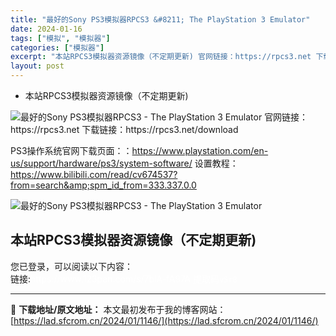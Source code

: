 ```yaml
---
title: "最好的Sony PS3模拟器RPCS3 &#8211; The PlayStation 3 Emulator"
date: 2024-01-16
tags: ["模拟", "模拟器"]
categories: ["模拟器"]
excerpt: "本站RPCS3模拟器资源镜像（不定期更新) 官网链接：https://rpcs3.net 下载链接：https://rpcs3.net/download PS3操作系统官网下载页面：：https://www.playstation.com/en-us/support/hardware/ps3/sys&hellip;"
layout: post
---
```


<div>
<ul>
 	<li>本站RPCS3模拟器资源镜像（不定期更新)</li>
</ul>
</div>
<img title="最好的Sony PS3模拟器RPCS3" src="https://lad.sfcrom.cn/wp-content/uploads/2024/01/20240115_65a4bcd20d166.jpg" alt="最好的Sony PS3模拟器RPCS3 - The PlayStation 3 Emulator" />
官网链接：https://rpcs3.net
下载链接：https://rpcs3.net/download

PS3操作系统官网下载页面：：https://www.playstation.com/en-us/support/hardware/ps3/system-software/
设置教程：https://www.bilibili.com/read/cv674537?from=search&amp;spm_id_from=333.337.0.0

<img title="最好的Sony PS3模拟器RPCS3" src="https://lad.sfcrom.cn/wp-content/uploads/2024/01/20240115_65a4bcd23327b.jpg" alt="最好的Sony PS3模拟器RPCS3 - The PlayStation 3 Emulator" />

<a name="ci_title0"></a>
<h2>本站RPCS3模拟器资源镜像（不定期更新)</h2>
<i data-icon="flat-color-icons:unlock" data-width="24" data-height="24"></i>您已登录，可以阅读以下内容：
<div>链接:<span style="color: #ffffff;">https://www.123pan.com/s/7biA-fA97A 提取码<code>v5rB</code></span></div>

---
📖 **下载地址/原文地址：** 本文最初发布于我的博客网站：[https://lad.sfcrom.cn/2024/01/1146/](https://lad.sfcrom.cn/2024/01/1146/)
